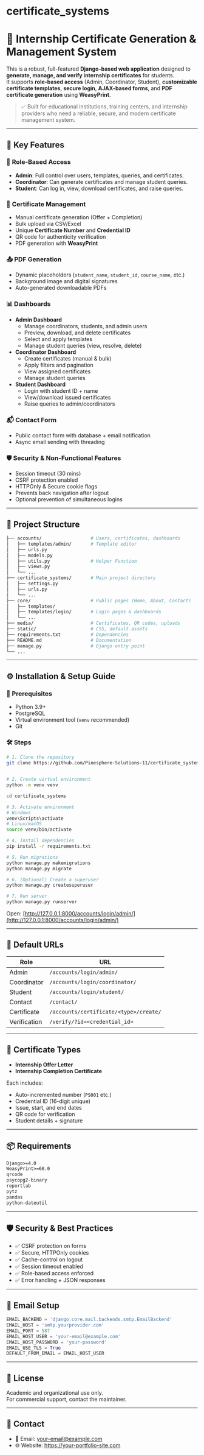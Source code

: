 # certificate_systems

# 🏫 Internship Certificate Generation & Management System

This is a robust, full-featured **Django-based web application** designed to **generate, manage, and verify internship certificates** for students.  
It supports **role-based access** (Admin, Coordinator, Student), **customizable certificate templates**, **secure login**, **AJAX-based forms**, and **PDF certificate generation** using **WeasyPrint**.

> ✅ Built for educational institutions, training centers, and internship providers who need a reliable, secure, and modern certificate management system.

---

## 🚀 Key Features

### 🔐 **Role-Based Access**
- **Admin**: Full control over users, templates, queries, and certificates.
- **Coordinator**: Can generate certificates and manage student queries.
- **Student**: Can log in, view, download certificates, and raise queries.

### 🧾 **Certificate Management**
- Manual certificate generation (Offer + Completion)
- Bulk upload via CSV/Excel
- Unique **Certificate Number** and **Credential ID**
- QR code for authenticity verification
- PDF generation with **WeasyPrint**

### 📤 **PDF Generation**
- Dynamic placeholders (`student_name`, `student_id`, `course_name`, etc.)
- Background image and digital signatures
- Auto-generated downloadable PDFs

### 📊 **Dashboards**
- **Admin Dashboard**
  - Manage coordinators, students, and admin users
  - Preview, download, and delete certificates
  - Select and apply templates
  - Manage student queries (view, resolve, delete)
- **Coordinator Dashboard**
  - Create certificates (manual & bulk)
  - Apply filters and pagination
  - View assigned certificates
  - Manage student queries
- **Student Dashboard**
  - Login with student ID + name
  - View/download issued certificates
  - Raise queries to admin/coordinators

### 📬 **Contact Form**
- Public contact form with database + email notification
- Async email sending with threading

### 🛡️ **Security & Non-Functional Features**
- Session timeout (30 mins)
- CSRF protection enabled
- HTTPOnly & Secure cookie flags
- Prevents back navigation after logout
- Optional prevention of simultaneous logins

---

## 📁 Project Structure

```bash
├── accounts/                  # Users, certificates, dashboards
│   ├── templates/admin/       # Template editor
│   ├── urls.py                
│   ├── models.py
│   ├── utils.py               # Helper Function
│   ├── views.py               
│   └── ...
├── certificate_systems/       # Main project directory 
│   ├── settings.py      
│   ├── urls.py                              
│   └── ...
├── core/                      # Public pages (Home, About, Contact)
│   ├── templates/       
│   ├── templates/login/       # Login pages & dashboards
│   └── ...
├── media/                     # Certificates, QR codes, uploads
├── static/                    # CSS, default assets
├── requirements.txt           # Dependencies
├── README.md                  # Documentation
├── manage.py                  # Django entry point
└── ...
```

---

## ⚙️ Installation & Setup Guide

### 🔧 Prerequisites
- Python 3.9+
- PostgreSQL
- Virtual environment tool (`venv` recommended)
- Git

### 🛠️ Steps

```bash
# 1. Clone the repository
git clone https://github.com/Pinesphere-Solutions-11/certificate_systems.git


# 2. Create virtual environment
python -m venv venv

cd certificate_systems

# 3. Activate environment
# Windows
venv\Scripts\activate
# Linux/macOS
source venv/bin/activate

# 4. Install dependencies
pip install -r requirements.txt

# 5. Run migrations
python manage.py makemigrations
python manage.py migrate

# 6. (Optional) Create a superuser
python manage.py createsuperuser

# 7. Run server
python manage.py runserver
```

Open: [http://127.0.0.1:8000/accounts/login/admin/](http://127.0.0.1:8000/accounts/login/admin/)

---

## 🔑 Default URLs

| Role         | URL                                   |
|--------------|---------------------------------------|
| Admin        | `/accounts/login/admin/`              |
| Coordinator  | `/accounts/login/coordinator/`        |
| Student      | `/accounts/login/student/`            |
| Contact      | `/contact/`                           |
| Certificate  | `/accounts/certificate/<type>/create/`|
| Verification | `/verify/?id=<credential_id>`         |

---

## 🧾 Certificate Types
- **Internship Offer Letter**
- **Internship Completion Certificate**

Each includes:
- Auto-incremented number (`PS001` etc.)
- Credential ID (16-digit unique)
- Issue, start, and end dates
- QR code for verification
- Student details + signature

---

## 📦 Requirements

```txt
Django>=4.0
WeasyPrint>=60.0
qrcode
psycopg2-binary
reportlab
pytz
pandas
python-dateutil
```

---

## 🛡️ Security & Best Practices
- ✅ CSRF protection on forms
- ✅ Secure, HTTPOnly cookies
- ✅ Cache-control on logout
- ✅ Session timeout enabled
- ✅ Role-based access enforced
- ✅ Error handling + JSON responses

---

## 📧 Email Setup
```python
EMAIL_BACKEND = 'django.core.mail.backends.smtp.EmailBackend'
EMAIL_HOST = 'smtp.yourprovider.com'
EMAIL_PORT = 587
EMAIL_HOST_USER = 'your-email@example.com'
EMAIL_HOST_PASSWORD = 'your-password'
EMAIL_USE_TLS = True
DEFAULT_FROM_EMAIL = EMAIL_HOST_USER
```

---

## 📜 License
Academic and organizational use only.  
For commercial support, contact the maintainer.

---

## 🤝 Contact
- 📧 Email: your-email@example.com
- 🌐 Website: https://your-portfolio-site.com
